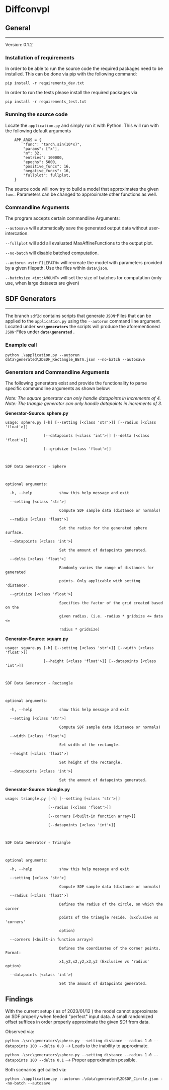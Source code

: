 # Diffconvpl
## General
***

Version: 0.1.2


### Installation of requirements
In order to be able to run the source code the required packages need to be installed.
This can be done via pip with the following command:

`pip install -r requirements_dev.txt`

In order to run the tests please install the required packages via

`pip install -r requirements_test.txt`

### Running the source code

Locate the `application.py` and simply run it with Python. This will run with the following default arguments

        APP_ARGS = {
            "func": "torch.sin(10*x)",
            "params": ["x"],
            "m": 32,
            "entries": 100000,
            "epochs": 5000,
            "positive_funcs": 16,
            "negative_funcs": 16,
            "fullplot": fullplot,
        }


The source code will now try to build a model that approximates the given `func`. Parameters can be changed to approximate other functions as well.

### Commandline Arguments

The program accepts certain commandline Arguments:

`--autosave` will automatically save the generated output data without user-intercation.

`--fullplot` will add all evaluated MaxAffineFunctions to the output plot.

`--no-batch` will disable batched computation.

`--autorun <str:FILEPATH>` will recreate the model with parameters provided by a given filepath. Use the files within `data\json`.

`--batchsize <int:AMOUNT>` will set the size of batches for computation (only use, when large datasets are given)

## SDF Generators
***

The branch `sdf2d` contains scripts that generate `JSON`-Files that can be applied to the `application.py` using the `--autorun` command line argument.
Located under **`src\generators`** the scripts will produce the aforementioned `JSON`-Files under **`data\generated`** .

### Example call

`python .\application.py --autorun data\generated\2DSDF_Rectangle_BETA.json --no-batch --autosave`

### Generators and Commandline Arguments

The following generators exist and provide the functionality to parse specific commandline arguments as shown below:

*Note: The square generator can only handle datapoints in increments of 4.*
*Note: The triangle generator can only handle datapoints in increments of 3.*

**Generator-Source: sphere.py**
```
usage: sphere.py [-h] [--setting [<class 'str'>]] [--radius [<class 'float'>]]
                 [--datapoints [<class 'int'>]] [--delta [<class 'float'>]]
                 [--gridsize [<class 'float'>]]

SDF Data Generator - Sphere

optional arguments:
  -h, --help            show this help message and exit
  --setting [<class 'str'>]
                        Compute SDF sample data (distance or normals)
  --radius [<class 'float'>]
                        Set the radius for the generated sphere surface.
  --datapoints [<class 'int'>]
                        Set the amount of datapoints generated.
  --delta [<class 'float'>]
                        Randomly varies the range of distances for generated
                        points. Only applicable with setting 'distance'.
  --gridsize [<class 'float'>]
                        Specifies the factor of the grid created based on the
                        given radius. (i.e. -radius * gridsize <= data <=
                        radius * gridsize)
```

**Generator-Source: square.py**
```
usage: square.py [-h] [--setting [<class 'str'>]] [--width [<class 'float'>]]
                 [--height [<class 'float'>]] [--datapoints [<class 'int'>]]

SDF Data Generator - Rectangle

optional arguments:
  -h, --help            show this help message and exit
  --setting [<class 'str'>]
                        Compute SDF sample data (distance or normals)
  --width [<class 'float'>]
                        Set width of the rectangle.
  --height [<class 'float'>]
                        Set height of the rectangle.
  --datapoints [<class 'int'>]
                        Set the amount of datapoints generated.
```

**Generator-Source: triangle.py**
```
usage: triangle.py [-h] [--setting [<class 'str'>]]
                   [--radius [<class 'float'>]]
                   [--corners [<built-in function array>]]
                   [--datapoints [<class 'int'>]]

SDF Data Generator - Triangle

optional arguments:
  -h, --help            show this help message and exit
  --setting [<class 'str'>]
                        Compute SDF sample data (distance or normals)
  --radius [<class 'float'>]
                        Defines the radius of the circle, on which the corner
                        points of the triangle reside. (Exclusive vs 'corners'
                        option)
  --corners [<built-in function array>]
                        Defines the coordinates of the corner points. Format:
                        x1,y2,x2,y2,x3,y3 (Exclusive vs 'radius' option)
  --datapoints [<class 'int'>]
                        Set the amount of datapoints generated.
```



## Findings

With the current setup ( as of 2023/01/12 ) the model cannot approximate an SDF properly when feeded "perfect" input data.
A small randomized offset suffices in order properly approximate the given SDf from data. 

Observed via:

`python .\src\generators\sphere.py --setting distance --radius 1.0 --datapoints 100 --delta 0.0` --> Leads to the inability to approximate.

`python .\src\generators\sphere.py --setting distance --radius 1.0 --datapoints 100 --delta 0.1` --> Proper approximation possible.

Both scenarios get called via:

`python .\application.py --autorun .\data\generated\2DSDF_Circle.json --no-batch --autosave`